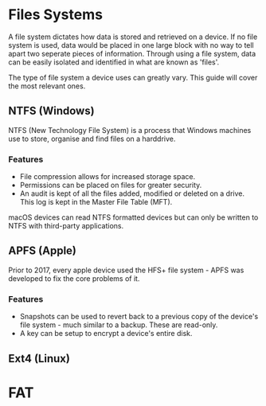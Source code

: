 # Files Systems

A file system dictates how data is stored and retrieved on a device. If no file system is used, data would be placed in one large block with no way to tell apart two seperate pieces of information. Through using a file system, data can be easily isolated and identified in what are known as 'files'. 

The type of file system a device uses can greatly vary. This guide will cover the most relevant ones.

## NTFS (Windows)

NTFS (New Technology File System) is a process that Windows machines use to store, organise and find files on a harddrive. 

### Features 
* File compression allows for increased storage space.
* Permissions can be placed on files for greater security.
* An audit is kept of all the files added, modified or deleted on a drive. This log is kept in the Master File Table (MFT).

macOS devices can read NTFS formatted devices but can only be written to NTFS with third-party applications.

## APFS (Apple)

Prior to 2017, every apple device used the HFS+ file system - APFS was developed to fix the core problems of it. 

### Features 
* Snapshots can be used to revert back to a previous copy of the device's file system - much similar to a backup. These are read-only. 
* A key can be setup to encrypt a device's entire disk. 


## Ext4 (Linux)

# FAT

